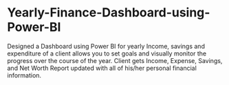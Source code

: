 # Yearly-Finance-Dashboard-using-Power-BI
Designed a Dashboard using Power BI for yearly Income, savings and expenditure of a client allows you to set goals and visually monitor the progress over the course of the year. Client gets Income, Expense, Savings, and Net Worth Report updated with all of his/her personal financial information. 
